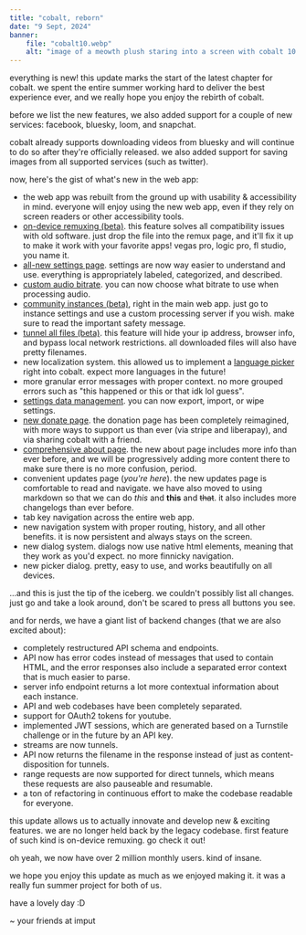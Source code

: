 ```yaml
---
title: "cobalt, reborn"
date: "9 Sept, 2024"
banner:
    file: "cobalt10.webp"
    alt: "image of a meowth plush staring into a screen with cobalt 10 ui shown."
---
```


everything is new! this update marks the start of the latest chapter for cobalt. we spent the entire summer working hard to deliver the best experience ever, and we really hope you enjoy the rebirth of cobalt.

before we list the new features, we also added support for a couple of new services: facebook, bluesky, loom, and snapchat.

cobalt already supports downloading videos from bluesky and will continue to do so after they're officially released. we also added support for saving images from all supported services (such as twitter).

now, here's the gist of what's new in the web app:

- the web app was rebuilt from the ground up with usability & accessibility in mind. everyone will enjoy using the new web app, even if they rely on screen readers or other accessibility tools.
- [on-device remuxing (beta)](/remux). this feature solves all compatibility issues with old software. just drop the file into the remux page, and it'll fix it up to make it work with your favorite apps! vegas pro, logic pro, fl studio, you name it.
- [all-new settings page](/settings). settings are now way easier to understand and use. everything is appropriately labeled, categorized, and described.
- [custom audio bitrate](/settings/audio#audio-bitrate). you can now choose what bitrate to use when processing audio.
- [community instances (beta)](/settings/instances#community), right in the main web app. just go to instance settings and use a custom processing server if you wish. make sure to read the important safety message.
- [tunnel all files (beta)](/settings/privacy#tunnel). this feature will hide your ip address, browser info, and bypass local network restrictions. all downloaded files will also have pretty filenames.
- new localization system. this allowed us to implement a [language picker](/settings/appearance#language) right into cobalt. expect more languages in the future!
- more granular error messages with proper context. no more grouped errors such as "this happened or this or that idk lol guess".
- [settings data management](/settings/advanced#data). you can now export, import, or wipe settings.
- [new donate page](/donate). the donation page has been completely reimagined, with more ways to support us than ever (via stripe and liberapay), and via sharing cobalt with a friend.
- [comprehensive about page](/about). the new about page includes more info than ever before, and we will be progressively adding more content there to make sure there is no more confusion, period.
- convenient updates page (*you're here*). the new updates page is comfortable to read and navigate. we have also moved to using markdown so that we can do *this* and **this** and ~~that~~. it also includes more changelogs than ever before.
- tab key navigation across the entire web app.
- new navigation system with proper routing, history, and all other benefits. it is now persistent and always stays on the screen.
- new dialog system. dialogs now use native html elements, meaning that they work as you'd expect. no more finnicky navigation.
- new picker dialog. pretty, easy to use, and works beautifully on all devices.

...and this is just the tip of the iceberg. we couldn't possibly list all changes. just go and take a look around, don't be scared to press all buttons you see.

and for nerds, we have a giant list of backend changes (that we are also excited about):
- completely restructured API schema and endpoints.
- API now has error codes instead of messages that used to contain HTML, and the error responses also include a separated error context that is much easier to parse.
- server info endpoint returns a lot more contextual information about each instance.
- API and web codebases have been completely separated.
- support for OAuth2 tokens for youtube.
- implemented JWT sessions, which are generated based on a Turnstile challenge or in the future by an API key.
- streams are now tunnels.
- API now returns the filename in the response instead of just as content-disposition for tunnels.
- range requests are now supported for direct tunnels, which means these requests are also pauseable and resumable.
- a ton of refactoring in continuous effort to make the codebase readable for everyone.

this update allows us to actually innovate and develop new & exciting features. we are no longer held back by the legacy codebase. first feature of such kind is on-device remuxing. go check it out!

oh yeah, we now have over 2 million monthly users. kind of insane.

we hope you enjoy this update as much as we enjoyed making it. it was a really fun summer project for both of us.

have a lovely day :D

~ your friends at imput
